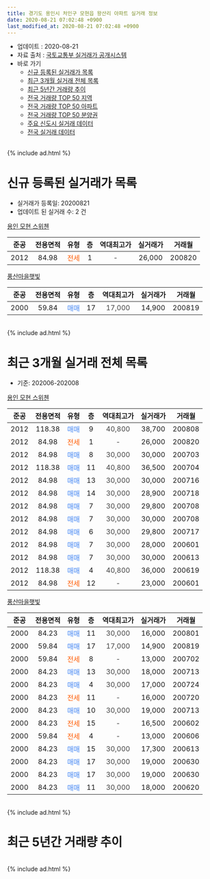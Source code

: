 ```yaml
---
title: 경기도 용인시 처인구 모현읍 왕산리 아파트 실거래 정보
date: 2020-08-21 07:02:48 +0900
last_modified_at: 2020-08-21 07:02:48 +0900
---
```


* 업데이트 : 2020-08-21
* 자료 출처 : [국토교통부 실거래가 공개시스템](http://rt.molit.go.kr)
* 바로 가기
    * [신규 등록된 실거래가 목록](#신규-등록된-실거래가-목록)
    * [최근 3개월 실거래 전체 목록](#최근-3개월-실거래-전체-목록)
    * [최근 5년간 거래량 추이](#최근-5년간-거래량-추이)
    * [전국 거래량 TOP 50 지역](https://inasie.github.io/apt-trade-info/최근-3개월-전국에서-가장-거래가-많이-발생한-지역)
    * [전국 거래량 TOP 50 아파트](https://inasie.github.io/apt-trade-info/최근-3개월-전국에서-가장-거래가-많이-발생한-아파트)
    * [전국 거래량 TOP 50 분양권](https://inasie.github.io/apt-trade-info/최근-3개월-전국에서-가장-거래가-많이-발생한-분양권)
    * [주요 신도시 실거래 데이터](https://inasie.github.io/apt-trade-info/주요-신도시)
    * [전국 실거래 데이터](https://inasie.github.io/apt-trade-info/전국)
<br>
{% include ad.html %}
<br>

# 신규 등록된 실거래가 목록
* 실거래가 등록일: 20200821
* 업데이트 된 실거래 수: 2 건


[용인 모현 스위첸](https://search.naver.com/search.naver?query=%EA%B2%BD%EA%B8%B0%EB%8F%84+%EC%9A%A9%EC%9D%B8%EC%8B%9C+%EC%B2%98%EC%9D%B8%EA%B5%AC+%EB%AA%A8%ED%98%84%EC%9D%8D+%EC%99%95%EC%82%B0%EB%A6%AC+%EC%9A%A9%EC%9D%B8+%EB%AA%A8%ED%98%84+%EC%8A%A4%EC%9C%84%EC%B2%B8)

|준공|전용면적|유형|층|역대최고가|실거래가|거래월|
|:---:|:---:|:---:|:---:|:---:|:---:|:---:|
|2012|84.98|<span style="color:#ff5a00">전세</span>|1|<span style="color:#444444">-</span>|26,000|200820|

[풍산마을햇빛](https://search.naver.com/search.naver?query=%EA%B2%BD%EA%B8%B0%EB%8F%84+%EC%9A%A9%EC%9D%B8%EC%8B%9C+%EC%B2%98%EC%9D%B8%EA%B5%AC+%EB%AA%A8%ED%98%84%EC%9D%8D+%EC%99%95%EC%82%B0%EB%A6%AC+%ED%92%8D%EC%82%B0%EB%A7%88%EC%9D%84%ED%96%87%EB%B9%9B)

|준공|전용면적|유형|층|역대최고가|실거래가|거래월|
|:---:|:---:|:---:|:---:|:---:|:---:|:---:|
|2000|59.84|<span style="color:#4285f3">매매</span>|17|<span style="color:#444444">17,000</span>|14,900|200819|


<br>
{% include ad.html %}
<br>

# 최근 3개월 실거래 전체 목록
* 기준: 202006-202008


[용인 모현 스위첸](https://search.naver.com/search.naver?query=%EA%B2%BD%EA%B8%B0%EB%8F%84+%EC%9A%A9%EC%9D%B8%EC%8B%9C+%EC%B2%98%EC%9D%B8%EA%B5%AC+%EB%AA%A8%ED%98%84%EC%9D%8D+%EC%99%95%EC%82%B0%EB%A6%AC+%EC%9A%A9%EC%9D%B8+%EB%AA%A8%ED%98%84+%EC%8A%A4%EC%9C%84%EC%B2%B8)

|준공|전용면적|유형|층|역대최고가|실거래가|거래월|
|:---:|:---:|:---:|:---:|:---:|:---:|:---:|
|2012|118.38|<span style="color:#4285f3">매매</span>|9|<span style="color:#444444">40,800</span>|38,700|200808|
|2012|84.98|<span style="color:#ff5a00">전세</span>|1|<span style="color:#444444">-</span>|26,000|200820|
|2012|84.98|<span style="color:#4285f3">매매</span>|8|<span style="color:#444444">30,000</span>|30,000|200703|
|2012|118.38|<span style="color:#4285f3">매매</span>|11|<span style="color:#444444">40,800</span>|36,500|200704|
|2012|84.98|<span style="color:#4285f3">매매</span>|13|<span style="color:#444444">30,000</span>|30,000|200716|
|2012|84.98|<span style="color:#4285f3">매매</span>|14|<span style="color:#444444">30,000</span>|28,900|200718|
|2012|84.98|<span style="color:#4285f3">매매</span>|7|<span style="color:#444444">30,000</span>|29,800|200708|
|2012|84.98|<span style="color:#4285f3">매매</span>|7|<span style="color:#444444">30,000</span>|30,000|200708|
|2012|84.98|<span style="color:#4285f3">매매</span>|6|<span style="color:#444444">30,000</span>|29,800|200717|
|2012|84.98|<span style="color:#4285f3">매매</span>|7|<span style="color:#444444">30,000</span>|28,000|200601|
|2012|84.98|<span style="color:#4285f3">매매</span>|7|<span style="color:#444444">30,000</span>|30,000|200613|
|2012|118.38|<span style="color:#4285f3">매매</span>|4|<span style="color:#444444">40,800</span>|36,000|200619|
|2012|84.98|<span style="color:#ff5a00">전세</span>|12|<span style="color:#444444">-</span>|23,000|200601|

[풍산마을햇빛](https://search.naver.com/search.naver?query=%EA%B2%BD%EA%B8%B0%EB%8F%84+%EC%9A%A9%EC%9D%B8%EC%8B%9C+%EC%B2%98%EC%9D%B8%EA%B5%AC+%EB%AA%A8%ED%98%84%EC%9D%8D+%EC%99%95%EC%82%B0%EB%A6%AC+%ED%92%8D%EC%82%B0%EB%A7%88%EC%9D%84%ED%96%87%EB%B9%9B)

|준공|전용면적|유형|층|역대최고가|실거래가|거래월|
|:---:|:---:|:---:|:---:|:---:|:---:|:---:|
|2000|84.23|<span style="color:#4285f3">매매</span>|11|<span style="color:#444444">30,000</span>|16,000|200801|
|2000|59.84|<span style="color:#4285f3">매매</span>|17|<span style="color:#444444">17,000</span>|14,900|200819|
|2000|59.84|<span style="color:#ff5a00">전세</span>|8|<span style="color:#444444">-</span>|13,000|200702|
|2000|84.23|<span style="color:#4285f3">매매</span>|13|<span style="color:#444444">30,000</span>|18,000|200713|
|2000|84.23|<span style="color:#4285f3">매매</span>|4|<span style="color:#444444">30,000</span>|17,000|200724|
|2000|84.23|<span style="color:#ff5a00">전세</span>|11|<span style="color:#444444">-</span>|16,000|200720|
|2000|84.23|<span style="color:#4285f3">매매</span>|10|<span style="color:#444444">30,000</span>|19,000|200713|
|2000|84.23|<span style="color:#ff5a00">전세</span>|15|<span style="color:#444444">-</span>|16,500|200602|
|2000|59.84|<span style="color:#ff5a00">전세</span>|4|<span style="color:#444444">-</span>|13,000|200606|
|2000|84.23|<span style="color:#4285f3">매매</span>|15|<span style="color:#444444">30,000</span>|17,300|200613|
|2000|84.23|<span style="color:#4285f3">매매</span>|17|<span style="color:#444444">30,000</span>|19,000|200630|
|2000|84.23|<span style="color:#4285f3">매매</span>|17|<span style="color:#444444">30,000</span>|19,000|200630|
|2000|84.23|<span style="color:#4285f3">매매</span>|11|<span style="color:#444444">30,000</span>|18,000|200620|


<br>
{% include ad.html %}
<br>

# 최근 5년간 거래량 추이


<div style="width:100%;">
    <canvas id="deal_progress" height="200"></canvas>
</div>

<script>
new Chart(document.getElementById("deal_progress"), {
    type: 'line',
    data: {
        labels: ['201508','201509','201510','201511','201512','201601','201602','201603','201604','201605','201606','201607','201608','201609','201610','201611','201612','201701','201702','201703','201704','201705','201706','201707','201708','201709','201710','201711','201712','201801','201802','201803','201804','201805','201806','201807','201808','201809','201810','201811','201812','201901','201902','201903','201904','201905','201906','201907','201908','201909','201910','201911','201912','202001','202002','202003','202004','202005','202006','202007','202008'],
        datasets: [{
            label: '매매',
            pointRadius: 1,
            data: [3, 8, 1, 3, 5, 4, 4, 2, 2, 7, 2, 5, 4, 8, 5, 2, 2, 4, 3, 2, 2, 4, 8, 6, 0, 2, 1, 2, 0, 0, 2, 3, 3, 1, 3, 2, 2, 1, 4, 1, 1, 0, 2, 2, 1, 2, 1, 1, 0, 0, 2, 3, 1, 3, 2, 3, 1, 6, 7, 10, 3],
            borderColor: "rgba(255, 201, 14, 1)",
            backgroundColor: "rgba(255, 201, 14, 0.5)",
            fill: false,
            lineTension: 0
        },{
            label: '전월세',
            pointRadius: 1,
            data: [3, 9, 0, 3, 3, 6, 1, 5, 3, 4, 6, 4, 2, 7, 2, 3, 1, 5, 4, 5, 3, 3, 5, 7, 4, 6, 3, 3, 4, 4, 1, 5, 0, 4, 2, 4, 2, 4, 6, 0, 1, 2, 1, 6, 1, 4, 3, 2, 2, 3, 6, 1, 2, 3, 5, 3, 2, 7, 3, 2, 1],
            borderColor: "rgba(0, 141, 185, 1)",
            backgroundColor: "rgba(0, 141, 185, 0.5)",
            fill: false,
            lineTension: 0
        }
        ]
    },
    options: {
        responsive: true,
        title: {
            display: false
        },
        tooltips: {
            mode: 'index',
            intersect: false
        },
        hover: {
            mode: 'nearest',
            intersect: true
        },
        scales: {
            xAxes: [{
                display: true,
                scaleLabel: {
                    display: true,
                    labelString: '년/월'
                }
            }],
            yAxes: [{
                display: true,
                ticks: {
                    suggestedMin: 0,
                },
                scaleLabel: {
                    display: true,
                    labelString: '실거래 수'
                }
            }]
        }
    }
});

</script>


<br>
{% include ad.html %}
<br>


